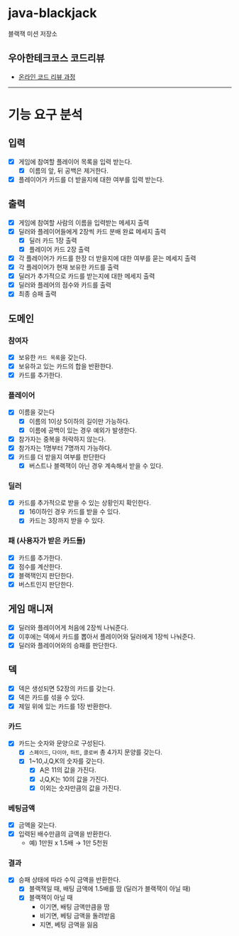 # java-blackjack

블랙잭 미션 저장소

## 우아한테크코스 코드리뷰

- [온라인 코드 리뷰 과정](https://github.com/woowacourse/woowacourse-docs/blob/master/maincourse/README.md)


---
# 기능 요구 분석

## 입력
- [x] 게임에 참여할 플레이어 목록을 입력 받는다.
  - [x] 이름의 앞, 뒤 공백은 제거한다.
- [x] 플레이어가 카드를 더 받을지에 대한 여부를 입력 받는다.

## 출력
- [x] 게임에 참여할 사람의 이름을 입력받는 메세지 출력
- [x] 딜러와 플레이어들에게 2장씩 카드 분배 완료 메세지 출력
  - [x] 딜러 카드 1장 출력
  - [x] 플레이어 카드 2장 출력
- [x] 각 플레이어가 카드를 한장 더 받을지에 대한 여부를 묻는 메세지 출력
- [x] 각 플레이어가 현재 보유한 카드를 출력
- [x] 딜러가 추가적으로 카드를 받는지에 대한 메세지 출력
- [x] 딜러와 플레어의 점수와 카드를 출력
- [x] 최종 승패 출력

## 도메인

### 참여자
- [x] 보유한 `카드 목록`을 갖는다.
- [x] 보유하고 있는 카드의 합을 반환한다.
- [x] 카드를 추가한다.

### 플레이어
- [x] 이름을 갖는다
  - [x] 이름의 1이상 5이하의 길이만 가능하다.
  - [x] 이름에 공백이 있는 경우 예외가 발생한다.
- [x] 참가자는 중복을 허락하지 않는다.
- [x] 참가자는 1명부터 7명까지 가능하다.
- [x] 카드를 더 받을지 여부를 판단한다
  - [x] 버스트나 블랙잭이 아닌 경우 계속해서 받을 수 있다.

### 딜러
- [x] 카드를 추가적으로 받을 수 있는 상황인지 확인한다.
  - [x] 16이하인 경우 카드를 받을 수 있다.
  - [x] 카드는 3장까지 받을 수 있다.

### 패 (사용자가 받은 카드들)
- [x] 카드를 추가한다.
- [x] 점수를 계산한다.
- [x] 블랙잭인지 판단한다.
- [x] 버스트인지 판단한다.

## 게임 매니져
- [x] 딜러와 플레이어게 처음에 2장씩 나눠준다.
- [x] 이후에는 덱에서 카드를 뽑아서 플레이어와 딜러에게 1장씩 나눠준다.
- [x] 딜러와 플레이어와의 승패를 판단한다.

## 덱
- [x] 덱은 생성되면 52장의 카드를 갖는다.
- [x] 덱은 카드를 섞을 수 있다.
- [x] 제일 위에 있는 카드를 1장 반환한다.

### 카드
- [x] 카드는 숫자와 문양으로 구성된다.
  - [x] `스페이드`, `다이아`, `하트`, `클로버` 총 4가지 문양를 갖는다.
  - [x] 1~10,J,Q,K의 숫자를 갖는다.
    - [x] A은 11의 값을 가진다.
    - [x] J,Q,K는 10의 값을 가진다.
    - [x] 이외는 숫자만큼의 값을 가진다.

### 베팅금액
- [x] 금액을 갖는다.
- [x] 입력된 배수만큼의 금액을 반환한다.
  - 예) 1만원 x 1.5배 &rarr; 1만 5천원

### 결과
- [x] 승패 상태에 따라 수익 금액을 반환한다.
  - [x] 블랙잭일 때, 배팅 금액에 1.5배를 땀 (딜러가 블랙잭이 아닐 때)
  - [x] 블랙잭이 아닐 때
    - 이기면, 배팅 금액만큼을 땀
    - 비기면, 베팅 금액을 돌려받음
    - 지면, 베팅 금액을 잃음
